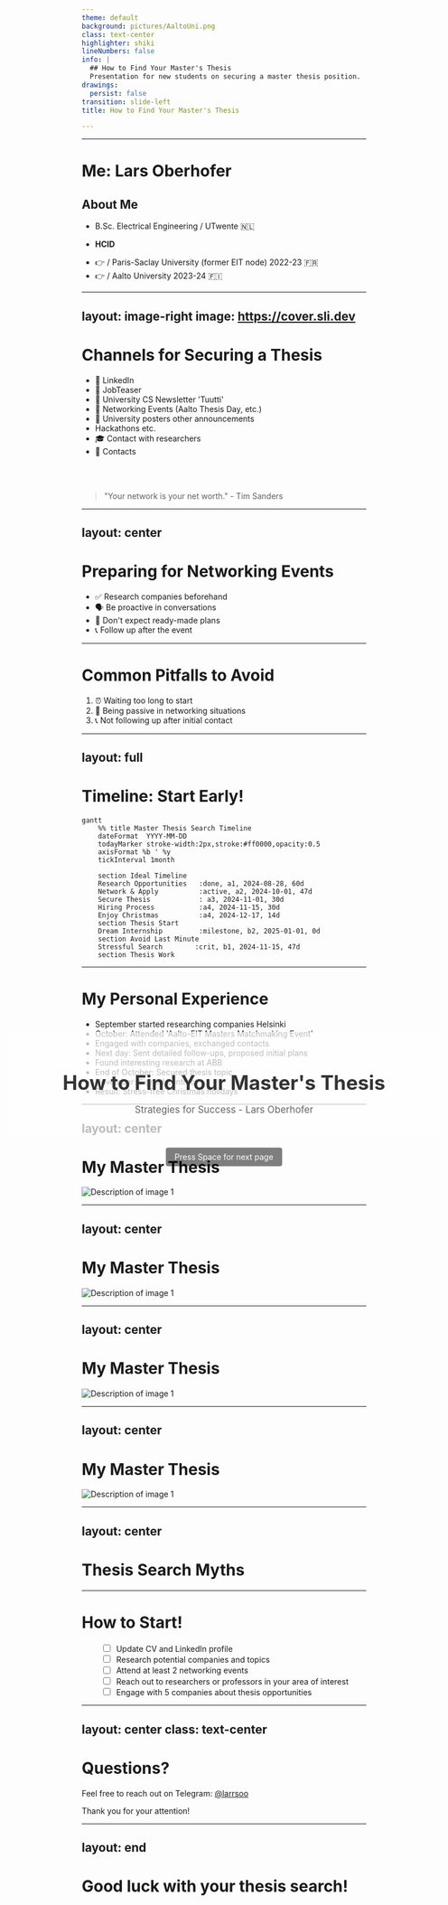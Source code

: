 ```yaml
---
theme: default
background: pictures/AaltoUni.png
class: text-center
highlighter: shiki
lineNumbers: false
info: |
  ## How to Find Your Master's Thesis
  Presentation for new students on securing a master thesis position.
drawings:
  persist: false
transition: slide-left
title: How to Find Your Master's Thesis

---
```


<div style="position: absolute; top: 50%; left: 50%; transform: translate(-50%, -50%); text-align: center; width: 80%;">
  <div style="background: rgba(255, 255, 255, 0.7); padding: 20px; border-radius: 10px;">
    <h1 style="color: #333; margin-bottom: 10px; font-size: 2.5em;">How to Find Your Master's Thesis</h1>
    <p style="color: #666; font-size: 1.2em;">Strategies for Success - Lars Oberhofer</p>
  </div>
  <div @click="$slidev.nav.next" style="padding: 0.5rem 1rem; background-color: rgba(0, 0, 0, 0.5); border-radius: 0.25rem; color: white; cursor: pointer; margin-top: 20px; display: inline-block;">
    Press Space for next page <carbon:arrow-right class="inline"/>
  </div>
</div>

---


# Me: Lars Oberhofer

## About Me

<v-clicks>

- B.Sc. Electrical Engineering / UTwente 🇳🇱
* **HCID** 
- 👉 / Paris-Saclay University (former EIT node) 2022-23 🇫🇷
- 👉 / Aalto University 2023-24 🇫🇮

</v-clicks>


---
layout: image-right
image: https://cover.sli.dev
---

# Channels for Securing a Thesis

<v-clicks>

- 🔗 LinkedIn
- 💼 JobTeaser
- 📰 University CS Newsletter 'Tuutti'
- 🤝 Networking Events (Aalto Thesis Day, etc.)
- 📌 University posters other announcements
- <carbon-collaborate /> Hackathons etc. 
- 🎓 Contact with researchers
- 👥 Contacts


</v-clicks>

<br>
<br>

> "Your network is your net worth." - Tim Sanders



---
layout: center
---

# Preparing for Networking Events

<v-clicks>

- ✅ Research companies beforehand
- 🗣️ Be proactive in conversations
- 🚫 Don't expect ready-made plans
- 📞 Follow up after the event

</v-clicks>

---


# Common Pitfalls to Avoid

<v-clicks>

1. ⏰ Waiting too long to start
2. 🐢 Being passive in networking situations
3. 📞 Not following up after initial contact

</v-clicks>


---
layout: full
---

# Timeline: Start Early!

```mermaid
gantt
    %% title Master Thesis Search Timeline
    dateFormat  YYYY-MM-DD
    todayMarker stroke-width:2px,stroke:#ff0000,opacity:0.5
    axisFormat %b ' %y
    tickInterval 1month

    section Ideal Timeline
    Research Opportunities   :done, a1, 2024-08-28, 60d
    Network & Apply          :active, a2, 2024-10-01, 47d
    Secure Thesis            : a3, 2024-11-01, 30d
    Hiring Process           :a4, 2024-11-15, 30d
    Enjoy Christmas          :a4, 2024-12-17, 14d
    section Thesis Start
    Dream Internship         :milestone, b2, 2025-01-01, 0d
    section Avoid Last Minute
    Stressful Search        :crit, b1, 2024-11-15, 47d
    section Thesis Work
```

---

# My Personal Experience 

<v-clicks>

- September started researching companies Helsinki
- October: Attended 'Aalto-EIT Masters Matchmaking Event'
- Engaged with companies, exchanged contacts
- Next day: Sent detailed follow-ups, proposed initial plans
- Found interesting research at ABB
- End of October: Secured thesis topic
- November: Signed contract
- Result: Stress-free Christmas holidays

</v-clicks>

---
layout: center
---
# My Master Thesis

<v-clicks>

<div>
  <img src="/pictures/overview.png" alt="Description of image 1">
 </div>
 
 </v-clicks>


---
layout: center
---
# My Master Thesis

 <div>
    <img src="/pictures/question.png" alt="Description of image 1">
 </div>

---
layout: center
---
# My Master Thesis

<div>
  <img src="/pictures/methods.png" alt="Description of image 1">
</div>


---
layout: center
---
# My Master Thesis

<div>
  <img src="/pictures/prototype.png" alt="Description of image 1">
</div>


---
layout: center
---

# Thesis Search Myths

<v-clicks>

<ThesisMyths />

</v-clicks>


---


# How to Start!

<style>
.checklist li {
  list-style-type: none;
  margin-left: -1em;
}
.checklist li input[type="checkbox"] {
  margin-right: 0.5em;
  margin-top: 0.25em;
}
</style>

<div grid="~ cols-2 gap-4">
<div>

<ul class="checklist">
<v-clicks>

- <input type="checkbox" /> Update CV and LinkedIn profile
- <input type="checkbox" /> Research potential companies and topics
- <input type="checkbox" /> Attend at least 2 networking events
- <input type="checkbox" /> Reach out to researchers or professors in your area of interest
- <input type="checkbox" /> Engage with 5 companies about thesis opportunities

</v-clicks></ul>

</div>

<div>


<Tweet id="1137843064498733058" scale="0.65" />


</div>
</div>




---
layout: center
class: text-center
---

# Questions?

Feel free to reach out on Telegram:
[@larrsoo](https://t.me/larrsoo)

<div class="pt-12">
  <span @click="$slidev.nav.next" class="px-2 py-1 rounded cursor-pointer" hover="bg-white bg-opacity-10">
    Thank you for your attention! <carbon-send class="inline ml-2"/>
  </span>
</div>

---
layout: end
---

# Good luck with your thesis search!


